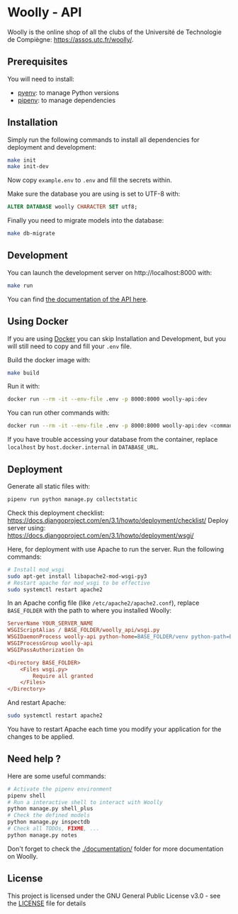 # Woolly - API

Woolly is the online shop of all the clubs of the Université de Technologie de Compiègne: https://assos.utc.fr/woolly/.

## Prerequisites

You will need to install:
- [pyenv](https://github.com/pyenv/pyenv): to manage Python versions
- [pipenv](https://github.com/pypa/pipenv): to manage dependencies

## Installation

Simply run the following commands to install all dependencies for deployment and development:
```bash
make init
make init-dev
```

Now copy `example.env` to `.env` and fill the secrets within.

Make sure the database you are using is set to UTF-8 with:
```sql
ALTER DATABASE woolly CHARACTER SET utf8;
```

Finally you need to migrate models into the database:
```bash
make db-migrate
```

## Development

You can launch the development server on http://localhost:8000 with:
```bash
make run
```

You can find [the documentation of the API here](./documentation/api.md).

## Using Docker

If you are using [Docker](https://docker.com/) you can skip Installation and Development, but you will still need to copy and fill your `.env` file.

Build the docker image with:
```bash
make build
```

Run it with:
```bash
docker run --rm -it --env-file .env -p 8000:8000 woolly-api:dev
```

You can run other commands with:
```bash
docker run --rm -it --env-file .env -p 8000:8000 woolly-api:dev <command>
```

If you have trouble accessing your database from the container, replace `localhost` by `host.docker.internal` in `DATABASE_URL`.

## Deployment

Generate all static files with:
```bash
pipenv run python manage.py collectstatic
```

Check this deployment checklist: https://docs.djangoproject.com/en/3.1/howto/deployment/checklist/
Deploy server using: https://docs.djangoproject.com/en/3.1/howto/deployment/wsgi/

Here, for deployment with use Apache to run the server. Run the following commands:
```bash
# Install mod_wsgi
sudo apt-get install libapache2-mod-wsgi-py3
# Restart apache for mod_wsgi to be effective
sudo systemctl restart apache2
```

In an Apache config file (like `/etc/apache2/apache2.conf`), replace `BASE_FOLDER` with the path to where you installed Woolly:
```ini
ServerName YOUR_SERVER_NAME
WSGIScriptAlias / BASE_FOLDER/woolly_api/wsgi.py
WSGIDaemonProcess woolly-api python-home=BASE_FOLDER/venv python-path=BASE_FOLDER
WSGIProcessGroup woolly-api
WSGIPassAuthorization On

<Directory BASE_FOLDER>
    <Files wsgi.py>
        Require all granted
    </Files>
</Directory>
```
And restart Apache:
```bash
sudo systemctl restart apache2
```

You have to restart Apache each time you modify your application for the changes to be applied.

## Need help ?

Here are some useful commands:
```bash
# Activate the pipenv environment
pipenv shell
# Run a interactive shell to interact with Woolly
python manage.py shell_plus
# Check the defined models
python manage.py inspectdb
# Check all TODOs, FIXME, ...
python manage.py notes
```

Don't forget to check the [./documentation/](./documentation/) folder for more documentation on Woolly.

## License

This project is licensed under the GNU General Public License v3.0 - see the [LICENSE](./LICENSE) file for details
